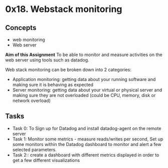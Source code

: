 <h1>0x18. Webstack monitoring</h1>
<h2><strong>Concepts</strong></h2>
<p>
<ul><li>web monitoring</li>
<li>Web server</li>
</ul>
<strong>Aim of this Assignment</strong>
To be able to monitor and measure activities on the web server using tools
 such as datadog.

Web stack monitoring can be broken down into 2 categories:
<ul>
<li>Application monitoring: getting data about your running software and 
making sure it is behaving as expected</li>
<li>Server monitoring: getting data about your virtual or physical server
 and making sure they are not overloaded (could be CPU, memory, disk or 
network overload)</li>
</ul>
</p>

<h2>Tasks</h2>
<p><ul>
<li/<strong>Task 0:</strong> To Sign up for Datadog and install datadog-agent
 on the remote server</li>
<li/<strong>Task 1:</strong> Monitor some metrics - measure  reads/writes per
 second, Set up some monitors within the Datadog dashboard to monitor and 
alert a few selected parameters.</li>
<li/<strong>Task 2::</strong> create a dashboard with different metrics displayed in order to get a few different visualizations</li>
</ul></p>
